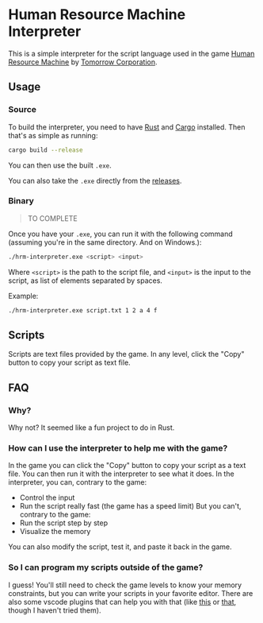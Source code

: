 # Human Resource Machine Interpreter

This is a simple interpreter for the script language used in the game [Human Resource Machine](http://tomorrowcorporation.com/humanresourcemachine) by [Tomorrow Corporation](http://tomorrowcorporation.com/).

## Usage

### Source

To build the interpreter, you need to have [Rust](https://www.rust-lang.org/) and [Cargo](https://crates.io/) installed. Then that's as simple as running:

```bash
cargo build --release
```

You can then use the built `.exe`.

You can also take the `.exe` directly from the [releases](https://github.com/asynkr/hrm-interpreter/releases).

### Binary

> TO COMPLETE

Once you have your `.exe`, you can run it with the following command (assuming you're in the same directory. And on Windows.):

```bash
./hrm-interpreter.exe <script> <input>
```

Where `<script>` is the path to the script file, and `<input>` is the input to the script, as list of elements separated by spaces.

Example:

```bash
./hrm-interpreter.exe script.txt 1 2 a 4 f
```

## Scripts

Scripts are text files provided by the game. In any level, click the "Copy" button to copy your script as text file.

## FAQ

### Why?

Why not? It seemed like a fun project to do in Rust.

### How can I use the interpreter to help me with the game?

In the game you can click the "Copy" button to copy your script as a text file. You can then run it with the interpreter to see what it does.
In the interpreter, you can, contrary to the game:
- Control the input
- Run the script really fast (the game has a speed limit)
But you can't, contrary to the game:
- Run the script step by step
- Visualize the memory

You can also modify the script, test it, and paste it back in the game.

### So I can program my scripts outside of the game?

I guess! You'll still need to check the game levels to know your memory constraints, but you can write your scripts in your favorite editor. There are also some vscode plugins that can help you with that
(like [this](https://marketplace.visualstudio.com/items?itemName=grub4k.hrm-language) or [that](https://marketplace.visualstudio.com/items?itemName=jasonwthompson.human-resource-machine-language-support), though I haven't tried them).